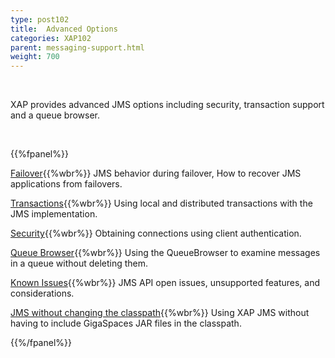 ```yaml
---
type: post102
title:  Advanced Options
categories: XAP102
parent: messaging-support.html
weight: 700
---
```


<br>

XAP provides advanced JMS options including security, transaction support and a queue browser.

<br>

{{%fpanel%}}

[Failover](./jms-failover.html){{%wbr%}}
JMS behavior during failover, How to recover JMS applications from failovers.

[Transactions](./jms-transactions-in-gigaspaces.html){{%wbr%}}
Using local and distributed transactions with the JMS implementation.

[Security](./jms-user-security.html){{%wbr%}}
Obtaining connections using client authentication.

[Queue Browser](./jms-queue-browser.html){{%wbr%}}
Using the QueueBrowser to examine messages in a queue without deleting them.

[Known Issues](./jms-known-issues-and-considerations.html){{%wbr%}}
JMS API open issues, unsupported features, and considerations.

[JMS without changing the classpath](./jms-without-changing-the-classpath.html){{%wbr%}}
Using XAP JMS without having to include GigaSpaces JAR files in the classpath.

{{%/fpanel%}}





